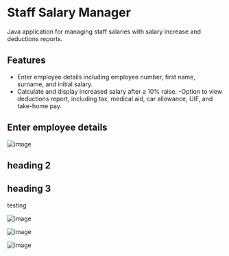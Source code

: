 # Staff Salary Manager
Java application for managing staff salaries with salary increase and deductions reports.

## Features
- Enter employee details including employee number, first name, surname, and initial salary.
- Calculate and display increased salary after a 10% raise.
-Option to view deductions report, including tax, medical aid, car allowance, UIF, and take-home pay.
## Enter employee details
![image](https://github.com/basgbasg/test/assets/133644970/f8cf8026-6713-4e17-99dd-3fd75a626d6c)
## heading 2

## heading 3

testing



![image](https://github.com/basgbasg/test/assets/133644970/50b35c71-633d-478f-b2c8-bc4a20bec48c)

![image](https://github.com/basgbasg/test/assets/133644970/eb8d883e-8c7e-41b4-8f9b-6095ab0142c4)

![image](https://github.com/basgbasg/test/assets/133644970/de5d06b2-4b62-4799-aa84-d3c44b993fe7)
